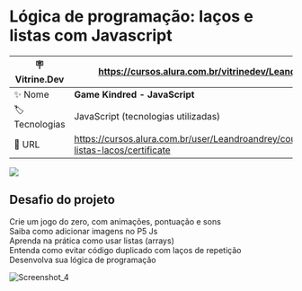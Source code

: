# Lógica de programação: laços e listas com Javascript

| :placard: Vitrine.Dev| https://cursos.alura.com.br/vitrinedev/Leandroandrey
| -------------  | --- |
| :sparkles: Nome      | **Game Kindred - JavaScript**
| :label: Tecnologias  | JavaScript (tecnologias utilizadas)
| :rocket: URL         | https://cursos.alura.com.br/user/Leandroandrey/course/javascript-listas-lacos/certificate

<!-- Inserir imagem com a #vitrinedev ao final do link -->
![](![Screenshot_4](https://user-images.githubusercontent.com/65931981/206862070-868e44b1-311a-45b4-8746-f853dd3b64b0.png)#vitrinedev)

## Desafio do projeto

Crie um jogo do zero, com animações, pontuação e sons<br />
Saiba como adicionar imagens no P5 Js<br />
Aprenda na prática como usar listas (arrays)<br />
Entenda como evitar código duplicado com laços de repetição<br />
Desenvolva sua lógica de programação

![Screenshot_4](https://user-images.githubusercontent.com/65931981/206862070-868e44b1-311a-45b4-8746-f853dd3b64b0.png)
